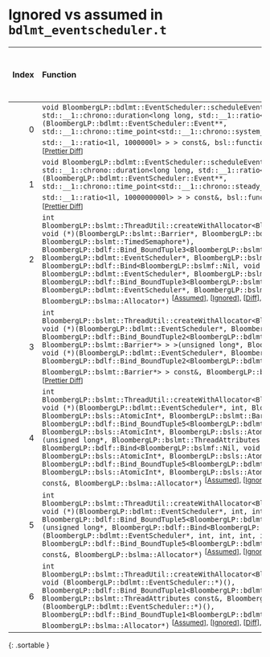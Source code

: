 # Ignored vs assumed in `bdlmt_eventscheduler.t`

<script src="../sorttable.js"></script>

|   Index | Function                                                                                                                                                                                                                                                                                                                                                                                                                                                                                                                                                                                                                                                                                                                                                                                                                                                                                                                                                                                                                                  |   Difference in number of lines |   Function size difference in bytes |   Number of lines in assumed build | Number of bytes in assumed build   |   Number of lines in ignored build | Number of bytes in ignored build   |
|--------:|:------------------------------------------------------------------------------------------------------------------------------------------------------------------------------------------------------------------------------------------------------------------------------------------------------------------------------------------------------------------------------------------------------------------------------------------------------------------------------------------------------------------------------------------------------------------------------------------------------------------------------------------------------------------------------------------------------------------------------------------------------------------------------------------------------------------------------------------------------------------------------------------------------------------------------------------------------------------------------------------------------------------------------------------|--------------------------------:|------------------------------------:|-----------------------------------:|:-----------------------------------|-----------------------------------:|:-----------------------------------|
|       0 | `void BloombergLP::bdlmt::EventScheduler::scheduleEventRaw<std::__1::chrono::system_clock, std::__1::chrono::duration<long long, std::__1::ratio<1l, 1000000l> > >(BloombergLP::bdlmt::EventScheduler::Event**, std::__1::chrono::time_point<std::__1::chrono::system_clock, std::__1::chrono::duration<long long, std::__1::ratio<1l, 1000000l> > > const&, bsl::function<void ()> const&)` <sup>\[[Assumed](0-assume)\], \[[Ignored](0-none)\], \[[Diff](0.diff.html)\], \[[Prettier Diff](0-diff.html)\]                                                                                                                                                                                                                                                                                                                                                                                                                                                                                                                               |                              -1 |                                   0 |                                560 | 4,352,016                          |                                560 | 4,352,064                          |
|       1 | `void BloombergLP::bdlmt::EventScheduler::scheduleEventRaw<std::__1::chrono::steady_clock, std::__1::chrono::duration<long long, std::__1::ratio<1l, 1000000000l> > >(BloombergLP::bdlmt::EventScheduler::Event**, std::__1::chrono::time_point<std::__1::chrono::steady_clock, std::__1::chrono::duration<long long, std::__1::ratio<1l, 1000000000l> > > const&, bsl::function<void ()> const&)` <sup>\[[Assumed](1-assume)\], \[[Ignored](1-none)\], \[[Diff](1.diff.html)\], \[[Prettier Diff](1-diff.html)\]                                                                                                                                                                                                                                                                                                                                                                                                                                                                                                                         |                              -3 |                                 -16 |                                576 | 4,352,576                          |                                592 | 4,352,624                          |
|       2 | `int BloombergLP::bslmt::ThreadUtil::createWithAllocator<BloombergLP::bdlf::Bind<BloombergLP::bslmf::Nil, void (*)(BloombergLP::bslmt::Barrier*, BloombergLP::bdlmt::EventScheduler*, BloombergLP::bslmt::TimedSemaphore*), BloombergLP::bdlf::Bind_BoundTuple3<BloombergLP::bslmt::Barrier*, BloombergLP::bdlmt::EventScheduler*, BloombergLP::bslmt::TimedSemaphore*> > >(unsigned long*, BloombergLP::bdlf::Bind<BloombergLP::bslmf::Nil, void (*)(BloombergLP::bslmt::Barrier*, BloombergLP::bdlmt::EventScheduler*, BloombergLP::bslmt::TimedSemaphore*), BloombergLP::bdlf::Bind_BoundTuple3<BloombergLP::bslmt::Barrier*, BloombergLP::bdlmt::EventScheduler*, BloombergLP::bslmt::TimedSemaphore*> > const&, BloombergLP::bslma::Allocator*)` <sup>\[[Assumed](2-assume)\], \[[Ignored](2-none)\], \[[Diff](2.diff.html)\], \[[Prettier Diff](2-diff.html)\]                                                                                                                                                                      |                              -6 |                                 -16 |                                400 | 4,361,136                          |                                416 | 4,361,200                          |
|       3 | `int BloombergLP::bslmt::ThreadUtil::createWithAllocator<BloombergLP::bdlf::Bind<BloombergLP::bslmf::Nil, void (*)(BloombergLP::bdlmt::EventScheduler*, BloombergLP::bslmt::Barrier*), BloombergLP::bdlf::Bind_BoundTuple2<BloombergLP::bdlmt::EventScheduler*, BloombergLP::bslmt::Barrier*> > >(unsigned long*, BloombergLP::bdlf::Bind<BloombergLP::bslmf::Nil, void (*)(BloombergLP::bdlmt::EventScheduler*, BloombergLP::bslmt::Barrier*), BloombergLP::bdlf::Bind_BoundTuple2<BloombergLP::bdlmt::EventScheduler*, BloombergLP::bslmt::Barrier*> > const&, BloombergLP::bslma::Allocator*)` <sup>\[[Assumed](3-assume)\], \[[Ignored](3-none)\], \[[Diff](3.diff.html)\], \[[Prettier Diff](3-diff.html)\]                                                                                                                                                                                                                                                                                                                          |                              -7 |                                 -32 |                                384 | 4,361,760                          |                                416 | 4,361,840                          |
|       4 | `int BloombergLP::bslmt::ThreadUtil::createWithAllocator<BloombergLP::bdlf::Bind<BloombergLP::bslmf::Nil, void (*)(BloombergLP::bdlmt::EventScheduler*, int, BloombergLP::bsls::AtomicInt*, BloombergLP::bsls::AtomicInt*, BloombergLP::bslmt::Barrier*), BloombergLP::bdlf::Bind_BoundTuple5<BloombergLP::bdlmt::EventScheduler*, int, BloombergLP::bsls::AtomicInt*, BloombergLP::bsls::AtomicInt*, BloombergLP::bslmt::Barrier*> > >(unsigned long*, BloombergLP::bslmt::ThreadAttributes const&, BloombergLP::bdlf::Bind<BloombergLP::bslmf::Nil, void (*)(BloombergLP::bdlmt::EventScheduler*, int, BloombergLP::bsls::AtomicInt*, BloombergLP::bsls::AtomicInt*, BloombergLP::bslmt::Barrier*), BloombergLP::bdlf::Bind_BoundTuple5<BloombergLP::bdlmt::EventScheduler*, int, BloombergLP::bsls::AtomicInt*, BloombergLP::bsls::AtomicInt*, BloombergLP::bslmt::Barrier*> > const&, BloombergLP::bslma::Allocator*)` <sup>\[[Assumed](4-assume)\], \[[Ignored](4-none)\], \[[Diff](4.diff.html)\], \[[Prettier Diff](4-diff.html)\] |                              -7 |                                 -32 |                                368 | 4,373,648                          |                                400 | 4,373,792                          |
|       5 | `int BloombergLP::bslmt::ThreadUtil::createWithAllocator<BloombergLP::bdlf::Bind<BloombergLP::bslmf::Nil, void (*)(BloombergLP::bdlmt::EventScheduler*, int, int, int, int), BloombergLP::bdlf::Bind_BoundTuple5<BloombergLP::bdlmt::EventScheduler*, int, int, int, int> > >(unsigned long*, BloombergLP::bdlf::Bind<BloombergLP::bslmf::Nil, void (*)(BloombergLP::bdlmt::EventScheduler*, int, int, int, int), BloombergLP::bdlf::Bind_BoundTuple5<BloombergLP::bdlmt::EventScheduler*, int, int, int, int> > const&, BloombergLP::bslma::Allocator*)` <sup>\[[Assumed](5-assume)\], \[[Ignored](5-none)\], \[[Diff](5.diff.html)\], \[[Prettier Diff](5-diff.html)\]                                                                                                                                                                                                                                                                                                                                                                  |                              -7 |                                 -32 |                                400 | 4,362,592                          |                                432 | 4,362,704                          |
|       6 | `int BloombergLP::bslmt::ThreadUtil::createWithAllocator<BloombergLP::bdlf::Bind<BloombergLP::bslmf::Nil, void (BloombergLP::bdlmt::EventScheduler::*)(), BloombergLP::bdlf::Bind_BoundTuple1<BloombergLP::bdlmt::EventScheduler*> > >(unsigned long*, BloombergLP::bslmt::ThreadAttributes const&, BloombergLP::bdlf::Bind<BloombergLP::bslmf::Nil, void (BloombergLP::bdlmt::EventScheduler::*)(), BloombergLP::bdlf::Bind_BoundTuple1<BloombergLP::bdlmt::EventScheduler*> > const&, BloombergLP::bslma::Allocator*)` <sup>\[[Assumed](6-assume)\], \[[Ignored](6-none)\], \[[Diff](6.diff.html)\], \[[Prettier Diff](6-diff.html)\]                                                                                                                                                                                                                                                                                                                                                                                                   |                              -8 |                                 -32 |                                336 | 4,409,248                          |                                368 | 4,409,632                          |
{: .sortable }
